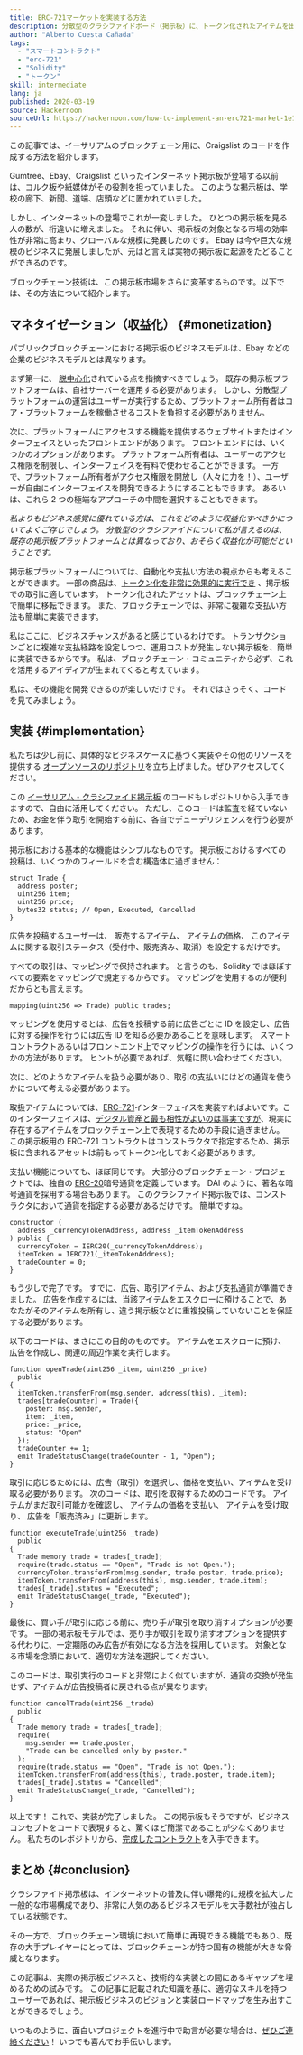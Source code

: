 ```yaml
---
title: ERC-721マーケットを実装する方法
description: 分散型のクラシファイドボード（掲示板）に、トークン化されたアイテムを出品する方法
author: "Alberto Cuesta Cañada"
tags:
  - "スマートコントラクト"
  - "erc-721"
  - "Solidity"
  - "トークン"
skill: intermediate
lang: ja
published: 2020-03-19
source: Hackernoon
sourceUrl: https://hackernoon.com/how-to-implement-an-erc721-market-1e1a32j9
---
```


この記事では、イーサリアムのブロックチェーン用に、Craigslist のコードを作成する方法を紹介します。

Gumtree、Ebay、Craigslist といったインターネット掲示板が登場する以前は、コルク板や紙媒体がその役割を担っていました。 このような掲示板は、学校の廊下、新聞、道端、店頭などに置かれていました。

しかし、インターネットの登場でこれが一変しました。 ひとつの掲示板を見る人の数が、桁違いに増えました。 それに伴い、掲示板の対象となる市場の効率性が非常に高まり、グローバルな規模に発展したのです。 Ebay は今や巨大な規模のビジネスに発展しましたが、元はと言えば実物の掲示板に起源をたどることができるのです。

ブロックチェーン技術は、この掲示板市場をさらに変革するものです。以下では、その方法について紹介します。

## マネタイゼーション（収益化） \{#monetization}

パブリックブロックチェーンにおける掲示板のビジネスモデルは、Ebay などの企業のビジネスモデルとは異なります。

まず第一に、 [脱中心化](/developers/docs/web2-vs-web3/)されている点を指摘すべきでしょう。 既存の掲示板プラットフォームは、自社サーバーを運用する必要があります。 しかし、分散型プラットフォームの運営はユーザーが実行するため、プラットフォーム所有者はコア・プラットフォームを稼働させるコストを負担する必要がありません。

次に、プラットフォームにアクセスする機能を提供するウェブサイトまたはインターフェイスといったフロントエンドがあります。 フロントエンドには、いくつかのオプションがあります。 プラットフォーム所有者は、ユーザーのアクセス権限を制限し、インターフェイスを有料で使わせることができます。 一方で、プラットフォーム所有者がアクセス権限を開放し（人々に力を！）、ユーザーが自由にインターフェイスを開発できるようにすることもできます。 あるいは、これら 2 つの極端なアプローチの中間を選択することもできます。

_私よりもビジネス感覚に優れている方は、これをどのように収益化すべきかについてよくご存じでしょう。 分散型のクラシファイドについて私が言えるのは、既存の掲示板プラットフォームとは異なっており、おそらく収益化が可能だということです。_

掲示板プラットフォームについては、自動化や支払い方法の視点からも考えることができます。 一部の商品は、[トークン化を非常に効果的に実行でき](https://hackernoon.com/tokenization-of-digital-assets-g0ffk3v8s?ref=hackernoon.com) 、掲示板での取引に適しています。 トークン化されたアセットは、ブロックチェーン上で簡単に移転できます。 また、ブロックチェーンでは、非常に複雑な支払い方法も簡単に実装できます。

私はここに、ビジネスチャンスがあると感じているわけです。 トランザクションごとに複雑な支払経路を設定しつつ、運用コストが発生しない掲示板を、簡単に実装できるからです。 私は、ブロックチェーン・コミュニティから必ず、これを活用するアイディアが生まれてくると考えています。

私は、その機能を開発できるのが楽しいだけです。 それではさっそく、コードを見てみましょう。

## 実装 \{#implementation}

私たちは少し前に、具体的なビジネスケースに基づく実装やその他のリソースを提供する [オープンソースのリポジトリ](https://github.com/HQ20/contracts?ref=hackernoon.com)を立ち上げました。ぜひアクセスしてください。

この [イーサリアム・クラシファイド掲示板](https://github.com/HQ20/contracts/tree/master/contracts/classifieds?ref=hackernoon.com) のコードもレポジトリから入手できますので、自由に活用してください。 ただし、このコードは監査を経ていないため、お金を伴う取引を開始する前に、各自でデューデリジェンスを行う必要があります。

掲示板における基本的な機能はシンプルなものです。 掲示板におけるすべての投稿は、いくつかのフィールドを含む構造体に過ぎません：

```solidity
struct Trade {
  address poster;
  uint256 item;
  uint256 price;
  bytes32 status; // Open, Executed, Cancelled
}
```

広告を投稿するユーザーは、 販売するアイテム、 アイテムの価格、 このアイテムに関する取引ステータス（受付中、販売済み、取消）を設定するだけです。

すべての取引は、マッピングで保持されます。 と言うのも、Solidity ではほぼすべての要素をマッピングで規定するからです。 マッピングを使用するのが便利だからとも言えます。

```solidity
mapping(uint256 => Trade) public trades;
```

マッピングを使用するとは、広告を投稿する前に広告ごとに ID を設定し、広告に対する操作を行うには広告 ID を知る必要があることを意味します。 スマートコントラクトあるいはフロントエンド上でマッピングの操作を行うには、いくつかの方法があります。 ヒントが必要であれば、気軽に問い合わせてください。

次に、どのようなアイテムを扱う必要があり、取引の支払いにはどの通貨を使うかについて考える必要があります。

取扱アイテムについては、[ERC-721](https://github.com/OpenZeppelin/openzeppelin-contracts/blob/master/contracts/token/ERC721/IERC721.sol?ref=hackernoon.com)インターフェイスを実装すればよいです。このインターフェイスは、[デジタル資産と最も相性がよいのは事実ですが](https://hackernoon.com/tokenization-of-digital-assets-g0ffk3v8s?ref=hackernoon.com)、現実に存在するアイテムをブロックチェーン上で表現するための手段に過ぎません。 この掲示板用の ERC-721 コントラクトはコンストラクタで指定するため、掲示板に含まれるアセットは前もってトークン化しておく必要があります。

支払い機能についても、ほぼ同じです。 大部分のブロックチェーン・プロジェクトでは、独自の [ERC-20](https://github.com/OpenZeppelin/openzeppelin-contracts/blob/master/contracts/token/ERC20/ERC20.sol?ref=hackernoon.com)暗号通貨を定義しています。 DAI のように、著名な暗号通貨を採用する場合もあります。 このクラシファイド掲示板では、コンストラクタにおいて通貨を指定する必要があるだけです。 簡単ですね。

```solidity
constructor (
  address _currencyTokenAddress, address _itemTokenAddress
) public {
  currencyToken = IERC20(_currencyTokenAddress);
  itemToken = IERC721(_itemTokenAddress);
  tradeCounter = 0;
}
```

もう少しで完了です。 すでに、広告、取引アイテム、および支払通貨が準備できました。 広告を作成するには、当該アイテムをエスクローに預けることで、あなたがそのアイテムを所有し、違う掲示板などに重複投稿していないことを保証する必要があります。

以下のコードは、まさにこの目的のものです。 アイテムをエスクローに預け、広告を作成し、関連の周辺作業を実行します。

```solidity
function openTrade(uint256 _item, uint256 _price)
  public
{
  itemToken.transferFrom(msg.sender, address(this), _item);
  trades[tradeCounter] = Trade({
    poster: msg.sender,
    item: _item,
    price: _price,
    status: "Open"
  });
  tradeCounter += 1;
  emit TradeStatusChange(tradeCounter - 1, "Open");
}
```

取引に応じるためには、広告（取引）を選択し、価格を支払い、アイテムを受け取る必要があります。 次のコードは、取引を取得するためのコードです。 アイテムがまだ取引可能かを確認し、 アイテムの価格を支払い、 アイテムを受け取り、 広告を「販売済み」に更新します。

```solidity
function executeTrade(uint256 _trade)
  public
{
  Trade memory trade = trades[_trade];
  require(trade.status == "Open", "Trade is not Open.");
  currencyToken.transferFrom(msg.sender, trade.poster, trade.price);
  itemToken.transferFrom(address(this), msg.sender, trade.item);
  trades[_trade].status = "Executed";
  emit TradeStatusChange(_trade, "Executed");
}
```

最後に、買い手が取引に応じる前に、売り手が取引を取り消すオプションが必要です。 一部の掲示板モデルでは、売り手が取引を取り消すオプションを提供する代わりに、一定期限のみ広告が有効になる方法を採用しています。 対象となる市場を念頭において、適切な方法を選択してください。

このコードは、取引実行のコードと非常によく似ていますが、通貨の交換が発生せず、アイテムが広告投稿者に戻される点が異なります。

```solidity
function cancelTrade(uint256 _trade)
  public
{
  Trade memory trade = trades[_trade];
  require(
    msg.sender == trade.poster,
    "Trade can be cancelled only by poster."
  );
  require(trade.status == "Open", "Trade is not Open.");
  itemToken.transferFrom(address(this), trade.poster, trade.item);
  trades[_trade].status = "Cancelled";
  emit TradeStatusChange(_trade, "Cancelled");
}
```

以上です！ これで、実装が完了しました。 この掲示板もそうですが、ビジネスコンセプトをコードで表現すると、驚くほど簡潔であることが少なくありません。 私たちのレポジトリから、[完成したコントラクト](https://github.com/HQ20/contracts/blob/master/contracts/classifieds/Classifieds.sol)を入手できます。

## まとめ \{#conclusion}

クラシファイド掲示板は、インターネットの普及に伴い爆発的に規模を拡大した一般的な市場構成であり、非常に人気のあるビジネスモデルを大手数社が独占している状態です。

その一方で、ブロックチェーン環境において簡単に再現できる機能でもあり、既存の大手プレイヤーにとっては、ブロックチェーンが持つ固有の機能が大きな脅威となります。

この記事は、実際の掲示板ビジネスと、技術的な実装との間にあるギャップを埋めるための試みです。 この記事に記載された知識を基に、適切なスキルを持つユーザーであれば、掲示板ビジネスのビジョンと実装ロードマップを生み出すことができるでしょう。

いつものように、面白いプロジェクトを進行中で助言が必要な場合は、[ぜひご連絡ください](https://albertocuesta.es/)！ いつでも喜んでお手伝いします。
